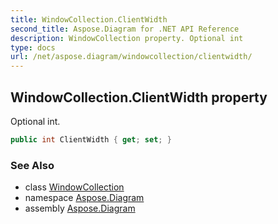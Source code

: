 ```yaml
---
title: WindowCollection.ClientWidth
second_title: Aspose.Diagram for .NET API Reference
description: WindowCollection property. Optional int
type: docs
url: /net/aspose.diagram/windowcollection/clientwidth/
---
```

## WindowCollection.ClientWidth property

Optional int.

```csharp
public int ClientWidth { get; set; }
```

### See Also

* class [WindowCollection](../)
* namespace [Aspose.Diagram](../../windowcollection/)
* assembly [Aspose.Diagram](../../../)


